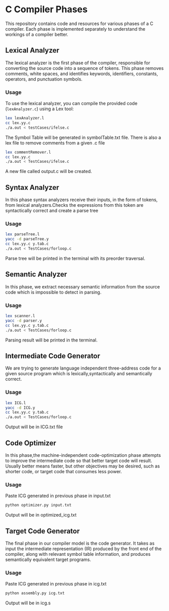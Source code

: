 # C Compiler Phases

This repository contains code and resources for various phases of a C compiler. Each phase is implemented separately to understand the workings of a compiler better.

## Lexical Analyzer

The lexical analyzer is the first phase of the compiler, responsible for converting the source code into a sequence of tokens. This phase removes comments, white spaces, and identifies keywords, identifiers, constants, operators, and punctuation symbols.

### Usage

To use the lexical analyzer, you can compile the provided code (`lexAnalyzer.c`) using a Lex tool:

```bash
lex lexAnalyzer.l
cc lex.yy.c 
./a.out < testCases/ifelse.c
```
The Symbol Table will be generated in symbolTable.txt file.
There is also a lex file to remove comments from a given .c file 

```bash
lex commentRemover.l
cc lex.yy.c
./a.out < TestCases/ifelse.c
```

A new file called output.c will be created.

## Syntax Analyzer

In this phase syntax analyzers receive their inputs, in the form of tokens, from lexical analyzers.Checks the expressions from this token are syntactically correct and create a parse tree

### Usage

```bash
lex parseTree.l
yacc -d parseTree.y
cc lex.yy.c y.tab.c
./a.out < TestCases/forloop.c
```
Parse tree will be printed in the terminal with its preorder traversal.

## Semantic Analyzer

In this phase, we extract necessary semantic information from the source code which is impossible to detect in parsing.

### Usage

```bash
lex scanner.l
yacc -d parser.y
cc lex.yy.c y.tab.c
./a.out < TestCases/forloop.c
```

Parsing result will be printed in the terminal.

## Intermediate Code Generator

We are trying to generate language independent three-address code for a given source program which is lexically,syntactically and semantically correct.

### Usage

```bash
lex ICG.l
yacc -d ICG.y
cc lex.yy.c y.tab.c
./a.out < TestCases/forloop.c
```
Output will be in ICG.txt file

## Code Optimizer

In this phase,the machine-independent code-optimization phase attempts to improve the intermediate code so that better target code will result. Usually better means
faster, but other objectives may be desired, such as shorter code, or target code that consumes less power.


### Usage
Paste ICG generated in previous phase in input.txt
```bash
python optimizer.py input.txt
```
Output will be in optimized_icg.txt


## Target Code Generator

The final phase in our compiler model is the code generator. It takes as input the intermediate representation (IR) produced by the front end of the compiler, along with relevant symbol table information, and produces semantically equivalent target programs.

### Usage
Paste ICG generated in previous phase in icg.txt
```bash
python assembly.py icg.txt
```
Output will be in icg.s






